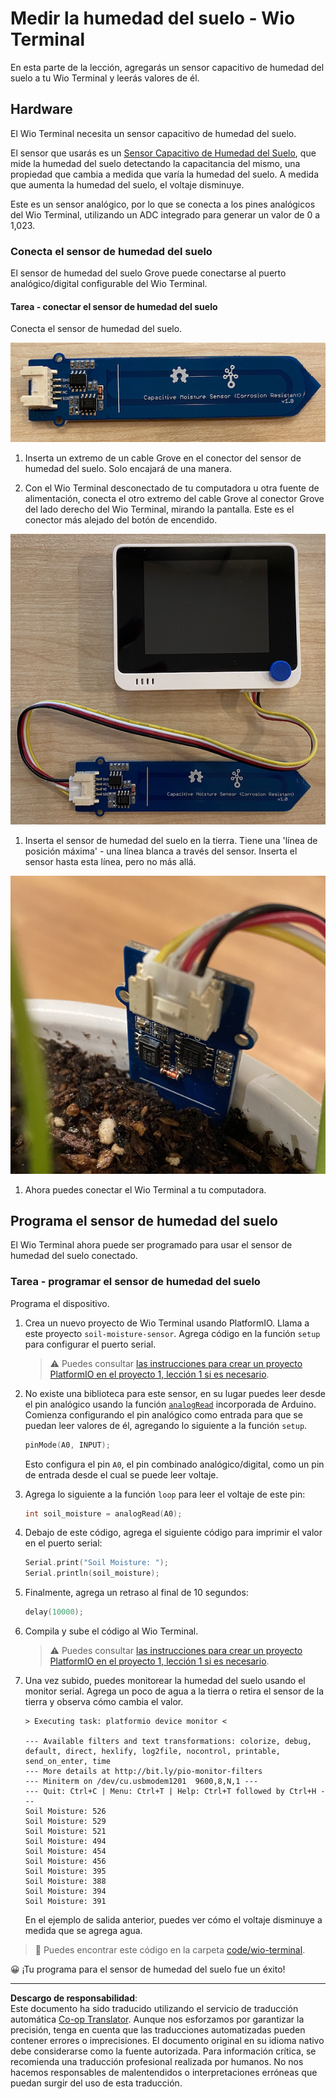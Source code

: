 <!--
CO_OP_TRANSLATOR_METADATA:
{
  "original_hash": "0d55caa8c23d73635b7559102cd17b8a",
  "translation_date": "2025-08-26T14:44:59+00:00",
  "source_file": "2-farm/lessons/2-detect-soil-moisture/wio-terminal-soil-moisture.md",
  "language_code": "es"
}
-->
# Medir la humedad del suelo - Wio Terminal

En esta parte de la lección, agregarás un sensor capacitivo de humedad del suelo a tu Wio Terminal y leerás valores de él.

## Hardware

El Wio Terminal necesita un sensor capacitivo de humedad del suelo.

El sensor que usarás es un [Sensor Capacitivo de Humedad del Suelo](https://www.seeedstudio.com/Grove-Capacitive-Moisture-Sensor-Corrosion-Resistant.html), que mide la humedad del suelo detectando la capacitancia del mismo, una propiedad que cambia a medida que varía la humedad del suelo. A medida que aumenta la humedad del suelo, el voltaje disminuye.

Este es un sensor analógico, por lo que se conecta a los pines analógicos del Wio Terminal, utilizando un ADC integrado para generar un valor de 0 a 1,023.

### Conecta el sensor de humedad del suelo

El sensor de humedad del suelo Grove puede conectarse al puerto analógico/digital configurable del Wio Terminal.

#### Tarea - conectar el sensor de humedad del suelo

Conecta el sensor de humedad del suelo.

![Un sensor Grove de humedad del suelo](../../../../../translated_images/grove-capacitive-soil-moisture-sensor.e7f0776cce30e78be5cc5a07839385fd6718857f31b5bf5ad3d0c73c83b2f0ef.es.png)

1. Inserta un extremo de un cable Grove en el conector del sensor de humedad del suelo. Solo encajará de una manera.

1. Con el Wio Terminal desconectado de tu computadora u otra fuente de alimentación, conecta el otro extremo del cable Grove al conector Grove del lado derecho del Wio Terminal, mirando la pantalla. Este es el conector más alejado del botón de encendido.

![El sensor Grove de humedad del suelo conectado al conector derecho](../../../../../translated_images/wio-soil-moisture-sensor.46919b61c3f6cb7497662251b29038ee0e57a4c8b9d071feb996c3b0d7f65aaf.es.png)

1. Inserta el sensor de humedad del suelo en la tierra. Tiene una 'línea de posición máxima' - una línea blanca a través del sensor. Inserta el sensor hasta esta línea, pero no más allá.

![El sensor Grove de humedad del suelo en la tierra](../../../../../translated_images/soil-moisture-sensor-in-soil.bfad91002bda5e960f8c51ee64b02ee59b32c8c717e3515a2c945f33e614e403.es.png)

1. Ahora puedes conectar el Wio Terminal a tu computadora.

## Programa el sensor de humedad del suelo

El Wio Terminal ahora puede ser programado para usar el sensor de humedad del suelo conectado.

### Tarea - programar el sensor de humedad del suelo

Programa el dispositivo.

1. Crea un nuevo proyecto de Wio Terminal usando PlatformIO. Llama a este proyecto `soil-moisture-sensor`. Agrega código en la función `setup` para configurar el puerto serial.

    > ⚠️ Puedes consultar [las instrucciones para crear un proyecto PlatformIO en el proyecto 1, lección 1 si es necesario](../../../1-getting-started/lessons/1-introduction-to-iot/wio-terminal.md#create-a-platformio-project).

1. No existe una biblioteca para este sensor, en su lugar puedes leer desde el pin analógico usando la función [`analogRead`](https://www.arduino.cc/reference/en/language/functions/analog-io/analogread/) incorporada de Arduino. Comienza configurando el pin analógico como entrada para que se puedan leer valores de él, agregando lo siguiente a la función `setup`.

    ```cpp
    pinMode(A0, INPUT);
    ```

    Esto configura el pin `A0`, el pin combinado analógico/digital, como un pin de entrada desde el cual se puede leer voltaje.

1. Agrega lo siguiente a la función `loop` para leer el voltaje de este pin:

    ```cpp
    int soil_moisture = analogRead(A0);
    ```

1. Debajo de este código, agrega el siguiente código para imprimir el valor en el puerto serial:

    ```cpp
    Serial.print("Soil Moisture: ");
    Serial.println(soil_moisture);
    ```

1. Finalmente, agrega un retraso al final de 10 segundos:

    ```cpp
    delay(10000);
    ```

1. Compila y sube el código al Wio Terminal.

    > ⚠️ Puedes consultar [las instrucciones para crear un proyecto PlatformIO en el proyecto 1, lección 1 si es necesario](../../../1-getting-started/lessons/1-introduction-to-iot/wio-terminal.md#write-the-hello-world-app).

1. Una vez subido, puedes monitorear la humedad del suelo usando el monitor serial. Agrega un poco de agua a la tierra o retira el sensor de la tierra y observa cómo cambia el valor.

    ```output
    > Executing task: platformio device monitor <
    
    --- Available filters and text transformations: colorize, debug, default, direct, hexlify, log2file, nocontrol, printable, send_on_enter, time
    --- More details at http://bit.ly/pio-monitor-filters
    --- Miniterm on /dev/cu.usbmodem1201  9600,8,N,1 ---
    --- Quit: Ctrl+C | Menu: Ctrl+T | Help: Ctrl+T followed by Ctrl+H ---
    Soil Moisture: 526
    Soil Moisture: 529
    Soil Moisture: 521
    Soil Moisture: 494
    Soil Moisture: 454
    Soil Moisture: 456
    Soil Moisture: 395
    Soil Moisture: 388
    Soil Moisture: 394
    Soil Moisture: 391
    ```

    En el ejemplo de salida anterior, puedes ver cómo el voltaje disminuye a medida que se agrega agua.

> 💁 Puedes encontrar este código en la carpeta [code/wio-terminal](../../../../../2-farm/lessons/2-detect-soil-moisture/code/wio-terminal).

😀 ¡Tu programa para el sensor de humedad del suelo fue un éxito!

---

**Descargo de responsabilidad**:  
Este documento ha sido traducido utilizando el servicio de traducción automática [Co-op Translator](https://github.com/Azure/co-op-translator). Aunque nos esforzamos por garantizar la precisión, tenga en cuenta que las traducciones automatizadas pueden contener errores o imprecisiones. El documento original en su idioma nativo debe considerarse como la fuente autorizada. Para información crítica, se recomienda una traducción profesional realizada por humanos. No nos hacemos responsables de malentendidos o interpretaciones erróneas que puedan surgir del uso de esta traducción.